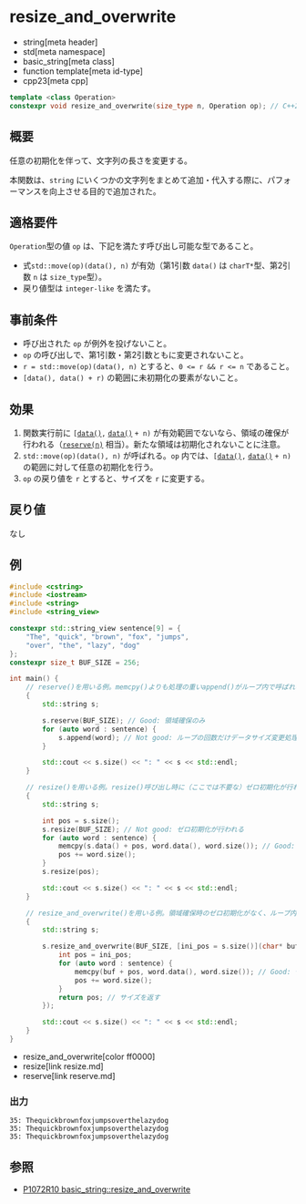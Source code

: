 # resize_and_overwrite
* string[meta header]
* std[meta namespace]
* basic_string[meta class]
* function template[meta id-type]
* cpp23[meta cpp]

```cpp
template <class Operation>
constexpr void resize_and_overwrite(size_type n, Operation op); // C++23
```

## 概要
任意の初期化を伴って、文字列の長さを変更する。

本関数は、`string` にいくつかの文字列をまとめて追加・代入する際に、パフォーマンスを向上させる目的で追加された。


## 適格要件

`Operation`型の値 `op` は、下記を満たす呼び出し可能な型であること。

- 式`std::move(op)(data(), n)` が有効（第1引数 `data()` は `charT*`型、第2引数 `n` は `size_type`型）。
- 戻り値型は `integer-like` を満たす。


## 事前条件

- 呼び出された `op` が例外を投げないこと。
- `op` の呼び出しで、第1引数・第2引数ともに変更されないこと。
- `r = std::move(op)(data(), n)` とすると、`0 <= r && r <= n` であること。
- `[data(), data() + r)` の範囲に未初期化の要素がないこと。


## 効果
1. 関数実行前に `[`[`data()`](data.md)`,` [`data()`](data.md) `+ n)` が有効範囲でないなら、領域の確保が行われる（[`reserve(n)`](reserve.md) 相当）。新たな領域は初期化されないことに注意。
1. `std::move(op)(data(), n)` が呼ばれる。`op` 内では、`[`[`data()`](data.md)`,` [`data()`](data.md) `+ n)` の範囲に対して任意の初期化を行う。
1. `op` の戻り値を `r` とすると、サイズを `r` に変更する。


## 戻り値
なし


## 例
```cpp example
#include <cstring>
#include <iostream>
#include <string>
#include <string_view>

constexpr std::string_view sentence[9] = {
    "The", "quick", "brown", "fox", "jumps",
    "over", "the", "lazy", "dog"
};
constexpr size_t BUF_SIZE = 256;

int main() {
    // reserve()を用いる例。memcpy()よりも処理の重いappend()がループ内で呼ばれる
    {
        std::string s;

        s.reserve(BUF_SIZE); // Good: 領域確保のみ
        for (auto word : sentence) {
            s.append(word); // Not good: ループの回数だけデータサイズ変更処理が行われる
        }

        std::cout << s.size() << ": " << s << std::endl;
    }

    // resize()を用いる例。resize()呼び出し時に（ここでは不要な）ゼロ初期化が行われる
    {
        std::string s;

        int pos = s.size();
        s.resize(BUF_SIZE); // Not good: ゼロ初期化が行われる
        for (auto word : sentence) {
            memcpy(s.data() + pos, word.data(), word.size()); // Good: データコピーのみ
            pos += word.size();
        }
        s.resize(pos);

        std::cout << s.size() << ": " << s << std::endl;
    }

    // resize_and_overwrite()を用いる例。領域確保時のゼロ初期化がなく、ループ内ではmemcpy()呼ぶ
    {
        std::string s;

        s.resize_and_overwrite(BUF_SIZE, [ini_pos = s.size()](char* buf, size_t buf_size) { // Good: ゼロ初期化は行われない
            int pos = ini_pos;
            for (auto word : sentence) {
                memcpy(buf + pos, word.data(), word.size()); // Good: データコピーのみ
                pos += word.size();
            }
            return pos; // サイズを返す
        });

        std::cout << s.size() << ": " << s << std::endl;
    }
}
```
* resize_and_overwrite[color ff0000]
* resize[link resize.md]
* reserve[link reserve.md]

### 出力
```
35: Thequickbrownfoxjumpsoverthelazydog
35: Thequickbrownfoxjumpsoverthelazydog
35: Thequickbrownfoxjumpsoverthelazydog
```

## 参照

- [P1072R10 basic_string::resize_and_overwrite](https://www.open-std.org/jtc1/sc22/wg21/docs/papers/2021/p1072r10.html)
